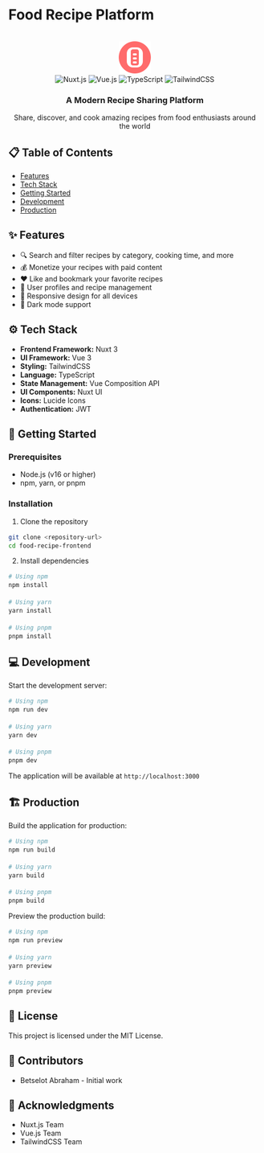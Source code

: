 # Food Recipe Platform

<div align="center">
  <br />
    <a href="http://localhost:3000" target="_blank">
      <img src="./public/images/logo.svg" alt="Project Logo">
    </a>
  <br />

  <div>
    <img src="https://img.shields.io/badge/-Nuxt_3-black?style=for-the-badge&logoColor=white&logo=nuxt.js&color=00DC82" alt="Nuxt.js" />
    <img src="https://img.shields.io/badge/-Vue_3-black?style=for-the-badge&logoColor=white&logo=vue.js&color=4FC08D" alt="Vue.js" />
    <img src="https://img.shields.io/badge/-TypeScript-black?style=for-the-badge&logoColor=white&logo=typescript&color=3178C6" alt="TypeScript" />
    <img src="https://img.shields.io/badge/-TailwindCSS-black?style=for-the-badge&logoColor=white&logo=tailwindcss&color=06B6D4" alt="TailwindCSS" />
  </div>

  <h3 align="center">A Modern Recipe Sharing Platform</h3>

   <p align="center">
    Share, discover, and cook amazing recipes from food enthusiasts around the world
    </p>
</div>

## 📋 Table of Contents

- [Features](#features)
- [Tech Stack](#tech-stack)
- [Getting Started](#getting-started)
- [Development](#development)
- [Production](#production)

## ✨ Features

- 🔍 Search and filter recipes by category, cooking time, and more
- 💰 Monetize your recipes with paid content
- ❤️ Like and bookmark your favorite recipes
- 👤 User profiles and recipe management
- 📱 Responsive design for all devices
- 🌙 Dark mode support

## ⚙️ Tech Stack

- **Frontend Framework:** Nuxt 3
- **UI Framework:** Vue 3
- **Styling:** TailwindCSS
- **Language:** TypeScript
- **State Management:** Vue Composition API
- **UI Components:** Nuxt UI
- **Icons:** Lucide Icons
- **Authentication:** JWT

## 🚀 Getting Started

### Prerequisites

- Node.js (v16 or higher)
- npm, yarn, or pnpm

### Installation

1. Clone the repository
```bash
git clone <repository-url>
cd food-recipe-frontend
```

2. Install dependencies
```bash
# Using npm
npm install

# Using yarn
yarn install

# Using pnpm
pnpm install
```

## 💻 Development

Start the development server:

```bash
# Using npm
npm run dev

# Using yarn
yarn dev

# Using pnpm
pnpm dev
```

The application will be available at `http://localhost:3000`

## 🏗️ Production

Build the application for production:

```bash
# Using npm
npm run build

# Using yarn
yarn build

# Using pnpm
pnpm build
```

Preview the production build:

```bash
# Using npm
npm run preview

# Using yarn
yarn preview

# Using pnpm
pnpm preview
```

## 📝 License

This project is licensed under the MIT License.

## 👥 Contributors

- Betselot Abraham - Initial work

## 🙏 Acknowledgments

- Nuxt.js Team
- Vue.js Team
- TailwindCSS Team
